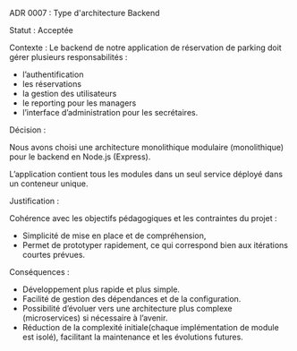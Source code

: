 ADR 0007 : Type d'architecture Backend

Statut : Acceptée

Contexte :
Le backend de notre application de réservation de parking doit gérer plusieurs responsabilités : 
- l’authentification
- les réservations 
- la gestion des utilisateurs 
- le reporting pour les managers
- l’interface d’administration pour les secrétaires.

Décision :

Nous avons choisi une architecture monolithique modulaire (monolithique) pour le backend en Node.js (Express).

L’application contient tous les modules dans un seul service déployé dans un conteneur unique.

Justification :

Cohérence avec les objectifs pédagogiques et les contraintes du projet :
- Simplicité de mise en place et de compréhension,
- Permet de prototyper rapidement, ce qui correspond bien aux itérations courtes prévues.

Conséquences :
- Développement plus rapide et plus simple.
- Facilité de gestion des dépendances et de la configuration.
- Possibilité d’évoluer vers une architecture plus complexe (microservices) si nécessaire à l’avenir.
- Réduction de la complexité initiale(chaque implémentation de module est isolé), facilitant la maintenance et les évolutions futures.


